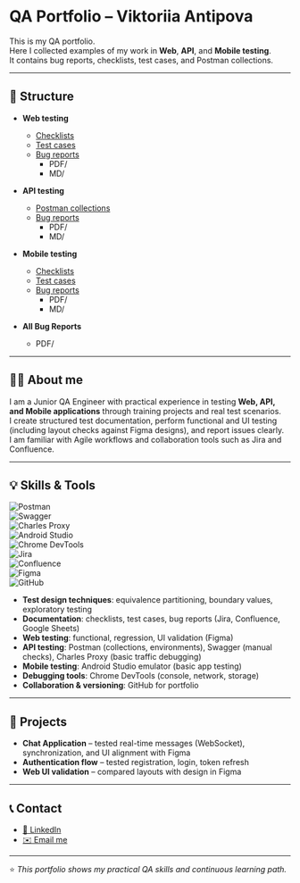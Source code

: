# QA Portfolio – Viktoriia Antipova  

This is my QA portfolio.  
Here I collected examples of my work in **Web**, **API**, and **Mobile testing**.  
It contains bug reports, checklists, test cases, and Postman collections.  

---

## 📂 Structure  

- **Web testing**  
  - [Checklists](./Web/Checklists)  
  - [Test cases](./Web/TestCases)  
  - [Bug reports](./Web/BugReports)
    -  PDF/  
    -  MD/  

     

- **API testing**  
  - [Postman collections](./API/PostmanCollections)  
  - [Bug reports](./API/BugReports)
    -  PDF/  
    -  MD/  

          

- **Mobile testing**  
  - [Checklists](./Mobile/Checklists)  
  - [Test cases](./Mobile/TestCases)  
  - [Bug reports](./Mobile/BugReports) 
    -  PDF/  
    -  MD/


- **All Bug Reports**
  - PDF/
 

---

## 👩‍💻 About me  
I am a Junior QA Engineer with practical experience in testing **Web, API, and Mobile applications** through training projects and real test scenarios.  
I create structured test documentation, perform functional and UI testing (including layout checks against Figma designs), and report issues clearly.  
I am familiar with Agile workflows and collaboration tools such as Jira and Confluence.  

---

## 💡 Skills & Tools  

![Postman](https://img.shields.io/badge/Postman-FF6C37?style=for-the-badge&logo=postman&logoColor=white)  
![Swagger](https://img.shields.io/badge/Swagger-85EA2D?style=for-the-badge&logo=swagger&logoColor=black)  
![Charles Proxy](https://img.shields.io/badge/Charles%20Proxy-4285F4?style=for-the-badge&logo=google-chrome&logoColor=white)  
![Android Studio](https://img.shields.io/badge/Android%20Studio-3DDC84?style=for-the-badge&logo=android-studio&logoColor=white)  
![Chrome DevTools](https://img.shields.io/badge/Chrome%20DevTools-4285F4?style=for-the-badge&logo=google-chrome&logoColor=white)  
![Jira](https://img.shields.io/badge/Jira-0052CC?style=for-the-badge&logo=jira&logoColor=white)  
![Confluence](https://img.shields.io/badge/Confluence-172B4D?style=for-the-badge&logo=confluence&logoColor=white)  
![Figma](https://img.shields.io/badge/Figma-F24E1E?style=for-the-badge&logo=figma&logoColor=white)  
![GitHub](https://img.shields.io/badge/GitHub-181717?style=for-the-badge&logo=github&logoColor=white)  

- **Test design techniques**: equivalence partitioning, boundary values, exploratory testing  
- **Documentation**: checklists, test cases, bug reports (Jira, Confluence, Google Sheets)  
- **Web testing**: functional, regression, UI validation (Figma)  
- **API testing**: Postman (collections, environments), Swagger (manual checks), Charles Proxy (basic traffic debugging)  
- **Mobile testing**: Android Studio emulator (basic app testing)  
- **Debugging tools**: Chrome DevTools (console, network, storage)  
- **Collaboration & versioning**: GitHub for portfolio  

---

## 📝 Projects  
- **Chat Application** – tested real-time messages (WebSocket), synchronization, and UI alignment with Figma  
- **Authentication flow** – tested registration, login, token refresh  
- **Web UI validation** – compared layouts with design in Figma  

---


## 📞 Contact
- [🔗 LinkedIn](https://www.linkedin.com/in/victoriia-antipova-b595a6329/)
- [✉️ Email me](mailto:antipova.viktoriia.qa.en@gmail.com)


---

⭐ *This portfolio shows my practical QA skills and continuous learning path.*  

